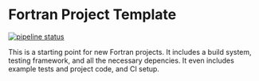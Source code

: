 Fortran Project Template
========================

[![pipeline status](https://gitlab.com/everythingfunctional/fortranprojecttemplate/badges/master/pipeline.svg)](https://gitlab.com/everythingfunctional/fortranprojecttemplate/commits/master)

This is a starting point for new Fortran projects. It includes a build system,
testing framework, and all the necessary depencies. It even includes example
tests and project code, and CI setup.
